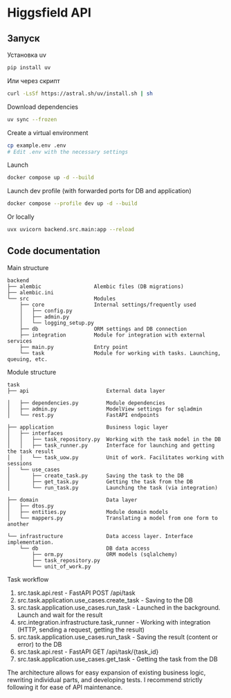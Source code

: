 # Higgsfield API

## Запуск

Установка uv
```bash
pip install uv
```

Или через скрипт
```bash
curl -LsSf https://astral.sh/uv/install.sh | sh
```

Download dependencies
```bash
uv sync --frozen
```

Create a virtual environment
```bash
cp example.env .env
# Edit .env with the necessary settings
```

Launch
```bash
docker compose up -d --build
```
Launch dev profile (with forwarded ports for DB and application)
```bash
docker compose --profile dev up -d --build
```

Or locally
```bash
uvx uvicorn backend.src.main:app --reload
```

## Code documentation

Main structure
```
backend
├── alembic                 Alembic files (DB migrations)
├── alembic.ini
└── src                     Modules
    ├── core                Internal settings/frequently used
    │   ├── config.py
    │   ├── admin.py
    │   └── logging_setup.py
    ├── db                  ORM settings and DB connection
    ├── integration         Module for integration with external services
    ├── main.py             Entry point
    └── task                Module for working with tasks. Launching, queuing, etc.
```

Module structure
```
task
├── api                         External data layer

│   ├── dependencies.py         Module dependencies
│   ├── admin.py                ModelView settings for sqladmin
│   └── rest.py                 FastAPI endpoints

├── application                 Business logic layer
│   ├── interfaces
│   │   ├── task_repository.py  Working with the task model in the DB
│   │   ├── task_runner.py      Interface for launching and getting the task result
│   │   └── task_uow.py         Unit of work. Facilitates working with sessions
│   └── use_cases
│       ├── create_task.py      Saving the task to the DB
│       ├── get_task.py         Getting the task from the DB
│       └── run_task.py         Launching the task (via integration)

├── domain                      Data layer
│   ├── dtos.py
│   ├── entities.py             Module domain models
│   └── mappers.py              Translating a model from one form to another

└── infrastructure              Data access layer. Interface implementation.
    └── db                      DB data access
        ├── orm.py              ORM models (sqlalchemy)
        ├── task_repository.py
        └── unit_of_work.py
```

Task workflow
1) src.task.api.rest - FastAPI POST /api/task
2) src.task.application.use_cases.create_task - Saving to the DB
3) src.task.application.use_cases.run_task - Launched in the background. Launch and wait for the result
4) src.integration.infrastructure.task_runner - Working with integration (HTTP, sending a request, getting the result)
5) src.task.application.use_cases.run_task - Saving the result (content or error) to the DB
6) src.task.api.rest - FastAPI GET /api/task/{task_id}
7) src.task.application.use_cases.get_task - Getting the task from the DB

The architecture allows for easy expansion of existing business logic, rewriting individual parts, and developing tests. I recommend strictly following it for ease of API maintenance.

